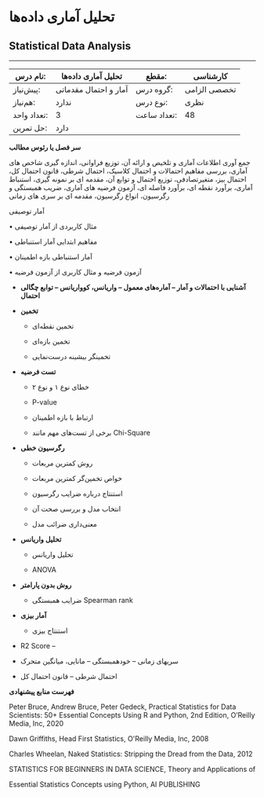 # تحلیل آماری داده‌ها
## Statistical Data Analysis
_______________________________________________________________________________
| نام درس:    | تحلیل آماری داده‌ها   | مقطع:       | کارشناسی     |
| ----------- | --------------------- | ----------- | ------------ |
| پیش‌نیاز:   | آمار و احتمال مقدماتی | گروه درس:   | تخصصی الزامی |
| هم‌نیاز:    | ندارد                 | نوع درس:    | نظری         |
| تعداد واحد: | 3                     | تعداد ساعت: | 48           |
| حل تمرین:   |  دارد                 |             |              |

**سر فصل یا رئوس مطالب**

جمع آوری اطلاعات آماری و تلخیص و ارائه آن، توزیع فراوانی، اندازه گیری شاخص های آماری، بررسی مفاهیم احتمالات و احتمال کلاسیک، احتمال شرطی، قانون احتمال کل، احتمال بیز، متغیرتصادفی، توزیع احتمال و توابع آن، مقدمه ای بر نمونه گیری، استنباط آماری، برآورد نقطه ای، برآورد فاصله ای، آزمون فرضیه های آماری، ضریب همبستگی و رگرسیون، انواع رگرسیون، مقدمه ای بر سری های زمانی

آمار توصیفی

• مثال کاربردی از آمار توصیفی

• مفاهیم ابتدایی آمار استنباطی

• آمار استنباطی بازه اطمینان

• آزمون فرضیه و مثال کاربری از آزمون فرضیه

- **آشنایی با احتمالات و آمار – آماره‌های معمول – واریانس، کوواریانس – توابع چگالی احتمال**

- **تخمین**

  - تخمین نقطه‌ای

  - تخمین بازه‌ای

  - تخمینگر بیشینه درست‌نمایی

- **تست فرضیه**

  - خطای نوع ۱ و نوع ۲

  - P-value

  - ارتباط با بازه اطمینان

  - برخی از تست‌های مهم مانند Chi-Square

- **رگرسیون خطی**

  - روش کمترین مربعات

  - خواص تخمین‌گر کمترین مربعات

  - استنتاج درباره ضرایب رگرسیون

  - انتخاب مدل و بررسی صحت آن

  - معنی‌داری ضرائب مدل

- **تحلیل واریانس**

  - تحلیل واریانس

  - ANOVA

- **روش بدون پارامتر**

  - ضرایب همبستگی Spearman rank

- **آمار بیزی**

  - استنتاج بیزی

- R2 Score – 

- سریهای زمانی – خودهمبستگی – مانایی، میانگین متحرک

- احتمال شرطی – قانون احتمال کل

**فهرست منابع پیشنهادی**

Peter Bruce, Andrew Bruce, Peter Gedeck, Practical Statistics for Data Scientists: 50+ Essential Concepts Using R and Python, 2nd Edition, O’Reilly Media, Inc, 2020

Dawn Griffiths, Head First Statistics, O'Reilly Media, Inc, 2008

Charles Wheelan, Naked Statistics: Stripping the Dread from the Data, 2012

STATISTICS FOR BEGINNERS IN DATA SCIENCE, Theory and Applications of

Essential Statistics Concepts using Python, AI PUBLISHING
